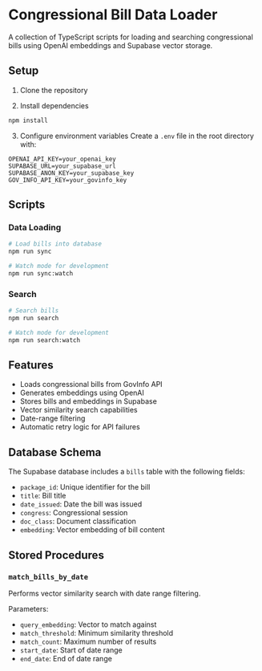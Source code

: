 # Congressional Bill Data Loader

A collection of TypeScript scripts for loading and searching congressional bills using OpenAI embeddings and Supabase vector storage.

## Setup

1. Clone the repository

2. Install dependencies

```bash
npm install
```

3. Configure environment variables
   Create a `.env` file in the root directory with:

```env
OPENAI_API_KEY=your_openai_key
SUPABASE_URL=your_supabase_url
SUPABASE_ANON_KEY=your_supabase_key
GOV_INFO_API_KEY=your_govinfo_key
```

## Scripts

### Data Loading

```bash
# Load bills into database
npm run sync

# Watch mode for development
npm run sync:watch
```

### Search

```bash
# Search bills
npm run search

# Watch mode for development
npm run search:watch
```

## Features

- Loads congressional bills from GovInfo API
- Generates embeddings using OpenAI
- Stores bills and embeddings in Supabase
- Vector similarity search capabilities
- Date-range filtering
- Automatic retry logic for API failures

## Database Schema

The Supabase database includes a `bills` table with the following fields:

- `package_id`: Unique identifier for the bill
- `title`: Bill title
- `date_issued`: Date the bill was issued
- `congress`: Congressional session
- `doc_class`: Document classification
- `embedding`: Vector embedding of bill content

## Stored Procedures

### `match_bills_by_date`

Performs vector similarity search with date range filtering.

Parameters:

- `query_embedding`: Vector to match against
- `match_threshold`: Minimum similarity threshold
- `match_count`: Maximum number of results
- `start_date`: Start of date range
- `end_date`: End of date range
